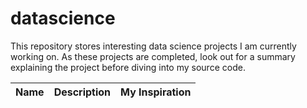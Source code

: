 # datascience
This repository stores interesting data science projects I am currently working on. As these projects are completed, look out for a summary explaining the project before diving into my source code.


| Name | Description | My Inspiration |
| ---- | ----------- | -------------- |

